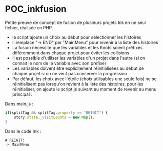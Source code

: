 # POC_inkfusion

Petite preuve de concept de fusion de plusieurs projets Ink en un seul fichier, réalisée en PHP.

- le script ajoute un choix au début pour sélectionner les histoires
- il remplace "-> END" par "MainMenu" pour revenir à la liste des histoires 
- La fusion nécessite que les variables et les Knots soient préfixés différemment dans chaque projet pour éviter les collisions
- Il est possible d'utiliser les variables d'un projet dans l'autre (si on connait le nom de la variable avec son prefixe)
- Les variables doivent être explicitement réinitialisées au début de chaque projet si on ne veut pas conserver la progression
- Par défaut, les choix avec l'étoile (choix utilisables une seule fois) ne se réinitialisent pas lorsqu'on revient à la liste des histoires, pour les réinitialiser, on ajoute le script js suivant au moment de revenir au menu principal :

Dans main.js :
```js
if(splitTag && splitTag.property == "REINIT") {
    story.state._visitCounts = new Map();
}
```

Dans le code Ink :
```
# REINIT:
-> MainMenu